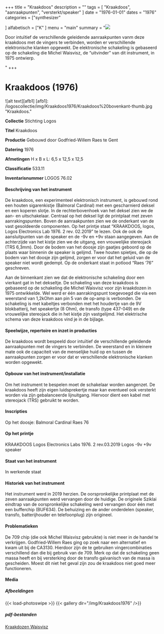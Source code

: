 ﻿+++
title = "Kraakdoos"
description = ""
tags = [ 
"Kraakdoos", 
"aanraakpunten",
"versterkt/speaker"
]
date = "1976-01-01"
dates = "1976"
categories = ["synthesizer"

]
alfabetisch = ["K"
]
menu = "main"
summary = "<a href='/logoscollectie/1976/kraakdoos'><img src='/logoscollectie/img/Kraakdoos1976/Kraakdoos%20bovenkant-thumb.jpg'></a><p>Door intuïtief de verschillende geleidende aanraakpunten vanm deze kraakdoos met de vingers te verbinden, worden er verschillende elektronische klanken opgewekt. De elektronische schakeling is gebaseerd op de schakeling die Michel Waisvisz, de “uitvinder” van dit instrument, in 1975 ontwierp. </p>"
+++


# Kraakdoos (1976)

![alt text][afb1]
[afb1]: /logoscollectie/img/Kraakdoos1976/Kraakdoos%20bovenkant-thumb.jpg "Kraakdoos."

**Collectie** 
Stichting Logos

**Titel**
Kraakdoos

**Productie**
Gebouwd door Godfried-Willem Raes te Gent

**Datering**
1976

**Afmetingen**
H x B x L: 6,5 x 12,5 x 12,5

**Classificatie**
533.11

**Inventarisnummer**
LOGOS 76.02

#### Beschrijving van het instrument
De kraakdoos, een experimenteel elektronisch instrument, is gebouwd rond een houten sigarenkistje (Balmoral Cardinal) met een gescharnierd deksel en een koperen slotje. In de rechterbovenhoek van het deksel zien we de aan- en uitschakelaar. Centraal op het deksel ligt de printplaat met zeven aanrakingspunten. Boven de aanraakpunten zien we de onderkant van de vast gesoldeerde componenten. Op het printje staat “KRAAKDOOS, logos, Logos Electronics Lab 1976. 2 rev. 02.2019” te lezen. Ook de ook de aansluitpunten van de speaker en de -9v en +9v staan aangegeven. Aan de achterzijde van het kistje zien we de uitgang, een vrouwelijke stereojack (TRS 6,3mm). Door de bodem van het doosje zijn gaatjes geboord op de plaats waar binnenin de speaker is gelijmd. Twee houten spietjes, die op de bodem van het doosje zijn gelijmd, zorgen er voor dat het geluid van de speaker niet wordt gedempt. Op de onderkant staat in potlood “Raes ‘76” geschreven.

Aan de binnenkant zien we dat de elektronische schakeling door een vierkant gat in het dekseltje. De schakeling van deze kraakdoos is gebaseerd op de schakeling die Michel Waisvisz voor zijn kraakdozen in 1975 ontwikkelde. Wel werd er één aanrakingspunt toegevoegd die via een weerstand van 1,2kOhm aan pin 5 van de op-amp is verbonden. De schakeling is met kabeltjes verbonden met het houdertje van de 9V blokbatterij, het speakertje (8 Ohm), de transfo (type 437-049) en de vrouwelijke stereojack die in het kistje zijn vastgelijmd. Het elektrische schema van deze kraakdoos vind je in de bijlage.


#### Speelwijze, repertoire en inzet in producties
De kraakdoos wordt bespeeld door intuïtief de verschillende geleidende aanraakpunten met de vingers te verbinden. De weerstand en in kleinere mate ook de capaciteit van de menselijke huid op en tussen de aanraakpunten zorgen er voor dat er verschillende elektronische klanken worden opgewekt.

#### Opbouw van het instrument/installatie
Om het instrument te bespelen moet de schakelaar worden aangenzet. De kraakdoos heeft zijn eigen luidsprekertje maar kan eventueel ook versterkt worden via zijn gebalanceerde lijnuitgang. Hiervoor dient een kabel met stereojack (TRS) gebruikt te worden.  

#### Inscripties
Op het doosje:
Balmoral Cardinal
Raes 76

#### Op het printje
KRAAKDOOS
Logos Electronics Labs
1976. 2 rev.03.2019
Logos
-9v +9v
speaker

#### Staat van het instrument
In werkende staat

#### Historiek van het instrument
Het instrument werd in 2019 herzien. De oorspronkelijke printplaat met de zeven aanraakpunten werd vervangen door de huidige. De originele Sziklai eindtrap van de oorspronkelijke schakeling werd vervangen door één met een bufferchip (BUF634). De behuizing en de ander onderdelen (speaker, transfo, batterijhouder en telefoonplug) zijn origineel.

#### Problematieken
De 709 chip (die ook Michel Waisvisz gebruikte) is niet meer in de handel te verkrijgen. Godfried-Willem Raes ging op zoek naar een alternatief en kwam uit bij de CA3130. Hierdoor zijn de te gebruiken vingercombinaties verschillend dan die bij gebruik van de 709. 
Merk op dat de schakeling geen massa heeft en bij versterking door de transfo galvanisch van de massa is gescheiden. Moest dit niet het geval zijn zou de kraakdoos niet goed meer functioneren.  

#### Media
##### Afbeeldingen
{{< load-photoswipe >}}
{{< gallery dir="/img/Kraakdoos1976" />}}

##### pdf-bestanden
[Kraakdozen Waisvisz](/logoscollectie/pdf/Kraakdoos1976/scan_kraakdozen_waisvisz.pdf)